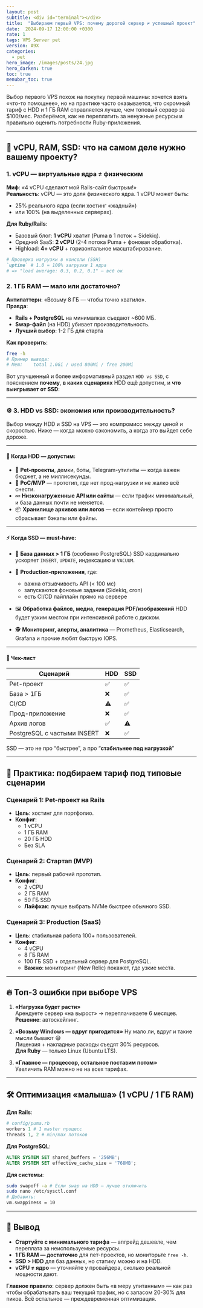 ```yaml
---
layout: post
subtitle: <div id="terminal"></div>
title:  "Выбираем первый VPS: почему дорогой сервер ≠ успешный проект"
date:  2024-09-17 12:00:00 +0300
rate: 1
tags: VPS Server pet
version: A9X
categories:
  - pet
hero_image: /images/posts/24.jpg
hero_darken: true
toc: true
menubar_toc: true
---
```

Выбор первого VPS похож на покупку первой машины: хочется взять «что-то помощнее», но на практике часто оказывается, что скромный тариф с HDD и 1 ГБ RAM справляется лучше, чем топовый сервер за $100/мес. Разберёмся, как не переплатить за ненужные ресурсы и правильно оценить потребности Ruby-приложения.

---

## 🧩 vCPU, RAM, SSD: что на самом деле нужно вашему проекту?

### 1. vCPU — виртуальные ядра ≠ физическим
**Миф**: «4 vCPU сделают мой Rails-сайт быстрым!»  
**Реальность**: vCPU — это доля физического ядра. 1 vCPU может быть:
- 25% реального ядра (если хостинг «жадный»)
- или 100% (на выделенных серверах).

**Для Ruby/Rails**:
- Базовый блог: **1 vCPU** хватит (Puma в 1 поток + Sidekiq).
- Средний SaaS: **2 vCPU** (2-4 потока Puma + фоновая обработка).
- Highload: **4+ vCPU** + горизонтальное масштабирование.

```ruby
# Проверка нагрузки в консоли (SSH)
`uptime` # 1.0 = 100% загрузки 1 ядра
# => "load average: 0.3, 0.2, 0.1" — всё ок
```

### 2. 1 ГБ RAM — мало или достаточно?
**Антипаттерн**: «Возьму 8 ГБ — чтобы точно хватило».  
**Правда**:
- **Rails + PostgreSQL** на минималках съедают ~600 МБ.
- **Swap-файл** (на HDD) убивает производительность.
- **Лучший выбор**: 1-2 ГБ для старта

**Как проверить**:
```bash
free -h
# Пример вывода:
# Mem:    total 1.0Gi / used 800Mi / free 200Mi
```
Вот улучшенный и более информативный раздел `HDD vs SSD`, с пояснением **почему**, **в каких сценариях** HDD ещё допустим, и **что выигрывает от SSD**:

---

### ⚙️ 3. HDD vs SSD: экономия или производительность?

Выбор между HDD и SSD на VPS — это компромисс между ценой и скоростью. Ниже — когда можно сэкономить, а когда это выйдет себе дороже.

---

#### 🐢 Когда **HDD — допустим**:

* 🔧 **Pet-проекты**, демки, боты, Telegram-утилиты — когда важен бюджет, а не миллисекунды.
* 🚧 **PoC/MVP** — прототип, где нет прод-нагрузки и не жалко всё снести.
* 💤 **Низконагруженные API или сайты** — если трафик минимальный, и база данных почти не меняется.
* 📦 **Хранилище архивов или логов** — если контейнер просто сбрасывает бэкапы или файлы.

---

#### ⚡ Когда **SSD — must-have**:

* 🧠 **База данных > 1 ГБ** (особенно PostgreSQL)
  SSD кардинально ускоряет `INSERT`, `UPDATE`, индексацию и `VACUUM`.

* 🧱 **Production-приложения**, где:

    * важна отзывчивость API (< 100 мс)
    * запускаются фоновые задания (Sidekiq, cron)
    * есть CI/CD пайплайн прямо на сервере

* 🖼 **Обработка файлов, медиа, генерация PDF/изображений**
  HDD будет узким местом при интенсивной работе с диском.

* 🕵️ **Мониторинг, алерты, аналитика** — Prometheus, Elasticsearch, Grafana и прочие любят быструю IOPS.

---

#### 📌 Чек-лист

| Сценарий                    | HDD | SSD |
| --------------------------- | --- | --- |
| Pet-проект                  | ✅   | ✅   |
| База > 1ГБ                  | ❌   | ✅   |
| CI/CD                       | ⚠️  | ✅   |
| Прод-приложение             | ❌   | ✅   |
| Архив логов                 | ✅   | ⚠️  |
| PostgreSQL с частыми INSERT | ❌   | ✅   |

SSD — это не про “быстрее”, а про “**стабильнее под нагрузкой**”

---

## 💸 Практика: подбираем тариф под типовые сценарии

### Сценарий 1: Pet-проект на Rails
- **Цель**: хостинг для портфолио.
- **Конфиг**:  
  - 1 vCPU  
  - 1 ГБ RAM  
  - 20 ГБ HDD  
  - Без SLA

### Сценарий 2: Стартап (MVP)
- **Цель**: первый рабочий прототип.
- **Конфиг**:  
  - 2 vCPU  
  - 2 ГБ RAM  
  - 50 ГБ SSD 
  - **Лайфхак**: лучше выбрать NVMe быстрее обычного SSD.

### Сценарий 3: Production (SaaS)
- **Цель**: стабильная работа 100+ пользователей.
- **Конфиг**:  
  - 4 vCPU  
  - 8 ГБ RAM  
  - 100 ГБ SSD + отдельный сервер для PostgreSQL.  
  - **Важно**: мониторинг (New Relic) покажет, где узкие места.

---

## 🔥 Топ-3 ошибки при выборе VPS

1. **«Нагрузка будет расти»**  
   Арендуете сервер «на вырост» → переплачиваете 6 месяцев.  
   **Решение**: автоскейлинг.

2. **«Возьму Windows — вдруг пригодится»** Ну мало ли, вдруг и такие мысли бывают 😅  
   Лицензия + накладные расходы съедят 30% ресурсов.  
   **Для Ruby** — только Linux (Ubuntu LTS).

3. **«Главное — процессор, остальное поставим потом»**  
   Увеличить RAM можно не на всех тарифах.  

---

## 🛠️ Оптимизация «малыша» (1 vCPU / 1 ГБ RAM)

**Для Rails**:
```ruby
# config/puma.rb
workers 1 # 1 master процесс
threads 1, 2 # min/max потоков
```

**Для PostgreSQL**:
```sql
ALTER SYSTEM SET shared_buffers = '256MB';
ALTER SYSTEM SET effective_cache_size = '768MB';
```

**Для системы**:
```bash
sudo swapoff -a # Если swap на HDD — лучше отключить
sudo nano /etc/sysctl.conf
# Добавить:
vm.swappiness = 10
```

---

## 🎯 Вывод

- **Стартуйте с минимального тарифа** — апгрейд дешевле, чем переплата за неиспользуемые ресурсы.
- **1 ГБ RAM — достаточно** для пет-проектов, но мониторьте `free -h`.
- **SSD > HDD** для баз данных, но статику можно и на HDD.
- **vCPU ≠ ядро** — уточняйте у провайдера, сколько реальной мощности дают.

**Главное правило**: сервер должен быть «в меру упитанным» — как раз чтобы обрабатывать ваш текущий трафик, но с запасом 20-30% для пиков. Всё остальное — преждевременная оптимизация.
